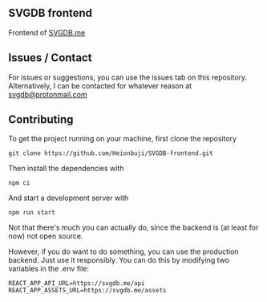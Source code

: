 ## SVGDB frontend

Frontend of [SVGDB.me](https://svgdb.me)

## Issues / Contact

For issues or suggestions, you can use the issues tab on this repository. Alternatively, I can be contacted for whatever reason at svgdb@protonmail.com

## Contributing

To get the project running on your machine, first clone the repository
```
git clone https://github.com/Heionbuji/SVGDB-frontend.git
```
Then install the dependencies with
```
npm ci
```
And start a development server with
```
npm run start
```

Not that there's much you can actually do, since the backend is (at least for now) not open source.

However, if you do want to do something, you can use the production backend. Just use it responsibly. You can do this by modifying two variables in the .env file:
```
REACT_APP_API_URL=https://svgdb.me/api
REACT_APP_ASSETS_URL=https://svgdb.me/assets
```